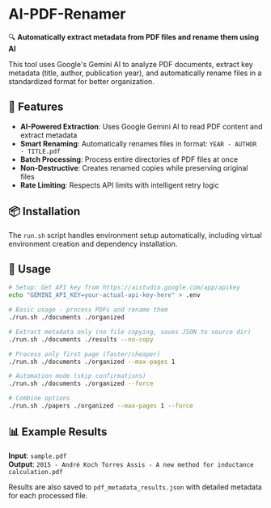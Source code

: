 # AI-PDF-Renamer

🔍 **Automatically extract metadata from PDF files and rename them using AI**

This tool uses Google's Gemini AI to analyze PDF documents, extract key metadata (title, author, publication year), and automatically rename files in a standardized format for better organization.

## 🚀 Features

- **AI-Powered Extraction**: Uses Google Gemini AI to read PDF content and extract metadata
- **Smart Renaming**: Automatically renames files in format: `YEAR - AUTHOR - TITLE.pdf`
- **Batch Processing**: Process entire directories of PDF files at once
- **Non-Destructive**: Creates renamed copies while preserving original files
- **Rate Limiting**: Respects API limits with intelligent retry logic

## 📦 Installation

The `run.sh` script handles environment setup automatically, including virtual environment creation and dependency installation.

## 📖 Usage

```bash
# Setup: Get API key from https://aistudio.google.com/app/apikey
echo "GEMINI_API_KEY=your-actual-api-key-here" > .env

# Basic usage - process PDFs and rename them
./run.sh ./documents ./organized

# Extract metadata only (no file copying, saves JSON to source dir)
./run.sh ./documents ./results --no-copy

# Process only first page (faster/cheaper)
./run.sh ./documents ./organized --max-pages 1

# Automation mode (skip confirmations)
./run.sh ./documents ./organized --force

# Combine options
./run.sh ./papers ./organized --max-pages 1 --force
```

## 📊 Example Results

**Input**: `sample.pdf`  
**Output**: `2015 - André Koch Torres Assis - A new method for inductance calculation.pdf`

Results are also saved to `pdf_metadata_results.json` with detailed metadata for each processed file.
